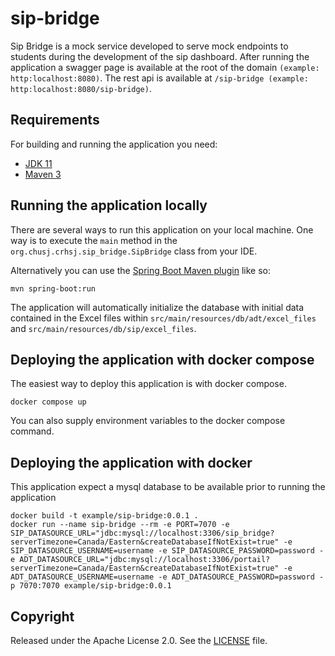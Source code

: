 # sip-bridge
Sip Bridge is a mock service developed to serve mock endpoints to students during the development of the sip dashboard. After running the application a swagger page is available at the root of the domain `(example: http:localhost:8080)`. The rest api is available at `/sip-bridge (example: http:localhost:8080/sip-bridge)`.

## Requirements

For building and running the application you need:

- [JDK 11](https://adoptium.net/)
- [Maven 3](https://maven.apache.org)

## Running the application locally

There are several ways to run this application on your local machine. One way is to execute the `main` method in the `org.chusj.crhsj.sip_bridge.SipBridge` class from your IDE.

Alternatively you can use the [Spring Boot Maven plugin](https://docs.spring.io/spring-boot/docs/current/reference/html/build-tool-plugins-maven-plugin.html) like so:

```shell
mvn spring-boot:run
```
The application will automatically initialize the database with initial data contained in the Excel files within `src/main/resources/db/adt/excel_files` and `src/main/resources/db/sip/excel_files`.


## Deploying the application with docker compose

The easiest way to deploy this application is with docker compose.

```shell
docker compose up
```
You can also supply environment variables to the docker compose command.

## Deploying the application with docker 

This application expect a mysql database to be available prior to running the application

```shell
docker build -t example/sip-bridge:0.0.1 .
docker run --name sip-bridge --rm -e PORT=7070 -e SIP_DATASOURCE_URL="jdbc:mysql://localhost:3306/sip_bridge?serverTimezone=Canada/Eastern&createDatabaseIfNotExist=true" -e SIP_DATASOURCE_USERNAME=username -e SIP_DATASOURCE_PASSWORD=password -e ADT_DATASOURCE_URL="jdbc:mysql://localhost:3306/portail?serverTimezone=Canada/Eastern&createDatabaseIfNotExist=true" -e ADT_DATASOURCE_USERNAME=username -e ADT_DATASOURCE_PASSWORD=password -p 7070:7070 example/sip-bridge:0.0.1
```

## Copyright

Released under the Apache License 2.0. See the [LICENSE](https://github.com/codecentric/springboot-sample-app/blob/master/LICENSE) file.